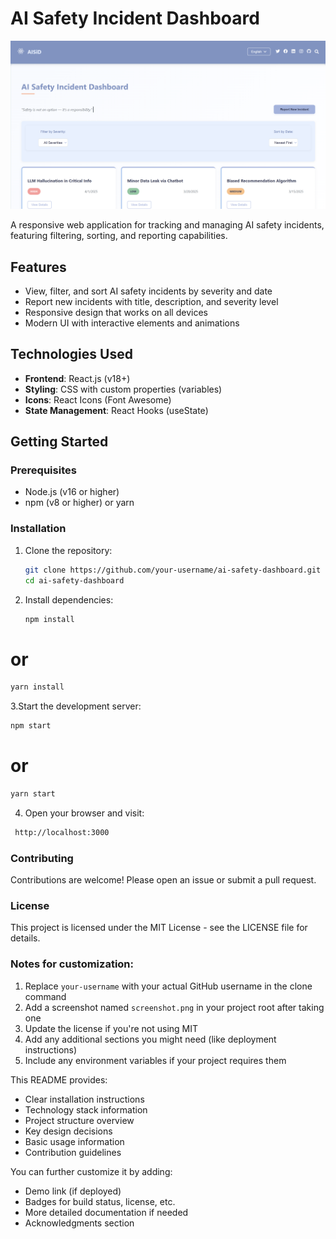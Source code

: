 # AI Safety Incident Dashboard

![Dashboard Screenshot](./Screenshot.png)

A responsive web application for tracking and managing AI safety incidents, featuring filtering, sorting, and reporting capabilities.

## Features

- View, filter, and sort AI safety incidents by severity and date
- Report new incidents with title, description, and severity level
- Responsive design that works on all devices
- Modern UI with interactive elements and animations

## Technologies Used

- **Frontend**: React.js (v18+)
- **Styling**: CSS with custom properties (variables)
- **Icons**: React Icons (Font Awesome)
- **State Management**: React Hooks (useState)

## Getting Started

### Prerequisites

- Node.js (v16 or higher)
- npm (v8 or higher) or yarn

### Installation

1. Clone the repository:
   
   ```bash
   git clone https://github.com/your-username/ai-safety-dashboard.git
   cd ai-safety-dashboard
3. Install dependencies:

   ```bash
   npm install
   
# or

```bash
yarn install

```

3.Start the development server:

```bash
npm start
```
# or

```bash
yarn start
```
4. Open your browser and visit:
   
```bash
 http://localhost:3000
```
### Contributing

Contributions are welcome! Please open an issue or submit a pull request.

### License

This project is licensed under the MIT License - see the LICENSE file for details.


### Notes for customization:

1. Replace `your-username` with your actual GitHub username in the clone command
2. Add a screenshot named `screenshot.png` in your project root after taking one
3. Update the license if you're not using MIT
4. Add any additional sections you might need (like deployment instructions)
5. Include any environment variables if your project requires them

This README provides:
- Clear installation instructions
- Technology stack information
- Project structure overview
- Key design decisions
- Basic usage information
- Contribution guidelines

You can further customize it by adding:
- Demo link (if deployed)
- Badges for build status, license, etc.
- More detailed documentation if needed
- Acknowledgments section
